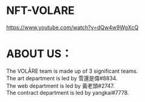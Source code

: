 # NFT-VOLARE
  
https://www.youtube.com/watch?v=dQw4w9WgXcQ  
# ABOUT US：  
The VOLĀRE team is made up of 3 significant teams.  
The art department is led by 雪還是偉#8834.  
The web department is led by 黃老頭#2747.  
The contract department is led by yangkai#7778.  
